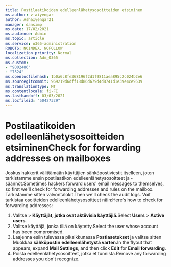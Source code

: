 ```yaml
---
title: Postilaatikoiden edelleenlähetysosoitteiden etsiminen
ms.author: v-aiyengar
author: AshaIyengar21
manager: dansimp
ms.date: 17/02/2021
ms.audience: Admin
ms.topic: article
ms.service: o365-administration
ROBOTS: NOINDEX, NOFOLLOW
localization_priority: Normal
ms.collection: Adm_O365
ms.custom:
- "9002486"
- "7524"
ms.openlocfilehash: 1b0a6c8fe368196f2d1f9811aea895c2c024b2e6
ms.sourcegitcommit: 969219d6dff18d86d679d4d8741d1e39e4ce9539
ms.translationtype: MT
ms.contentlocale: fi-FI
ms.lasthandoff: 03/03/2021
ms.locfileid: "50427329"
---
```

# <a name="check-for-forwarding-addresses-on-mailboxes"></a><span data-ttu-id="1ec52-102">Postilaatikoiden edelleenlähetysosoitteiden etsiminen</span><span class="sxs-lookup"><span data-stu-id="1ec52-102">Check for forwarding addresses on mailboxes</span></span>

<span data-ttu-id="1ec52-103">Joskus hakkerit välittämään käyttäjien sähköpostiviestit itselleen, joten tarkistamme ensin postilaatikon edelleenlähetysosoitteet ja -säännöt.</span><span class="sxs-lookup"><span data-stu-id="1ec52-103">Sometimes hackers forward users' email messages to themselves, so first we'll check for forwarding addresses and rules on the mailbox.</span></span> <span data-ttu-id="1ec52-104">Tarkistamme sitten valvontalokit.</span><span class="sxs-lookup"><span data-stu-id="1ec52-104">Then we'll check the audit logs.</span></span> <span data-ttu-id="1ec52-105">Voit tarkistaa osoitteiden edelleenlähetysosoitteet näin:</span><span class="sxs-lookup"><span data-stu-id="1ec52-105">Here's how to check for forwarding addresses:</span></span>

1. <span data-ttu-id="1ec52-106">Valitse   >  **Käyttäjät, jotka ovat aktiivisia käyttäjiä.**</span><span class="sxs-lookup"><span data-stu-id="1ec52-106">Select **Users** > **Active users**.</span></span>
1. <span data-ttu-id="1ec52-107">Valitse käyttäjä, jonka tiliä on käytetty.</span><span class="sxs-lookup"><span data-stu-id="1ec52-107">Select the user whose account has been compromised.</span></span>
1. <span data-ttu-id="1ec52-108">Laajenna esiin tulevassa pikaikkunassa **Postiasetukset** ja valitse sitten Muokkaa **sähköpostin** **edelleenlähetystä varten.**</span><span class="sxs-lookup"><span data-stu-id="1ec52-108">In the flyout that appears, expand **Mail Settings**, and then click **Edit** for **Email forwarding**.</span></span>
1. <span data-ttu-id="1ec52-109">Poista edelleenlähetysosoitteet, jotka et tunnista.</span><span class="sxs-lookup"><span data-stu-id="1ec52-109">Remove any forwarding addresses you don't recognize.</span></span>